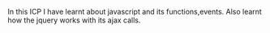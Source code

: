 In this ICP I have learnt about javascript and its functions,events. Also learnt how the jquery works with its ajax calls.
